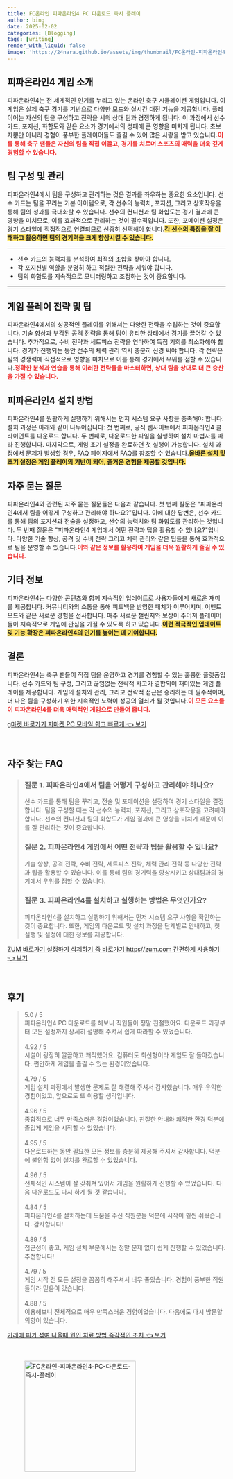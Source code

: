 ```yaml
---
title: FC온라인 피파온라인4 PC 다운로드 즉시 플레이
author: bing
date: 2025-02-02
categories: [Blogging]
tags: [writing]
render_with_liquid: false
image: 'https://24nara.github.io/assets/img/thumbnail/FC온라인-피파온라인4-PC-다운로드-즉시-플레이.webp'
---
```



<h2 id='피파온라인4_게임소개'>피파온라인4 게임 소개</h2>

<p>피파온라인4는 전 세계적인 인기를 누리고 있는 온라인 축구 시뮬레이션 게임입니다. 이 게임은 실제 축구 경기를 기반으로 다양한 모드와 실시간 대전 기능을 제공합니다. 플레이어는 자신의 팀을 구성하고 전략을 세워 상대 팀과 경쟁하게 됩니다. 이 과정에서 선수 카드, 포지션, 화합도와 같은 요소가 경기에서의 성패에 큰 영향을 미치게 됩니다. 초보자뿐만 아니라 경험이 풍부한 플레이어들도 즐길 수 있어 많은 사랑을 받고 있습니다.<b><span style="color: #ee2323;">이를 통해 축구 팬들은 자신의 팀을 직접 이끌고, 경기를 치르며 스포츠의 매력을 더욱 깊게 경험할 수 있습니다.</span></b></p>

<h2 id='팀구성_및_관리'>팀 구성 및 관리</h2>

<p>피파온라인4에서 팀을 구성하고 관리하는 것은 결과를 좌우하는 중요한 요소입니다. 선수 카드는 팀을 꾸리는 기본 아이템으로, 각 선수의 능력치, 포지션, 그리고 상호작용을 통해 팀의 성과를 극대화할 수 있습니다. 선수의 컨디션과 팀 화합도는 경기 결과에 큰 영향을 미치므로, 이를 효과적으로 관리하는 것이 필수적입니다. 또한, 포메이션 설정은 경기 스타일에 직접적으로 연결되므로 신중히 선택해야 합니다.<b><span style="background-color: #ffe066;">각 선수의 특징을 잘 이해하고 활용하면 팀의 경기력을 크게 향상시킬 수 있습니다.</span></b></p>

<hr />

<ul>
    <li>선수 카드의 능력치를 분석하여 최적의 조합을 찾아야 합니다.</li>
    <li>각 포지션별 역할을 분명히 하고 적절한 전략을 세워야 합니다.</li>
    <li>팀의 화합도를 지속적으로 모니터링하고 조정하는 것이 중요합니다.</li>
</ul>

<hr />

<h2 id='게임_플레이_전략_및_팁'>게임 플레이 전략 및 팁</h2>

<p>피파온라인4에서의 성공적인 플레이를 위해서는 다양한 전략을 수립하는 것이 중요합니다. 기술 향상과 부각된 공격 전략을 통해 팀이 유리한 상태에서 경기를 끌어갈 수 있습니다. 추가적으로, 수비 전략과 세트피스 전략을 연마하여 득점 기회를 최소화해야 합니다. 경기가 진행되는 동안 선수의 체력 관리 역시 충분히 신경 써야 합니다. 각 전략은 팀의 경쟁력에 직접적으로 영향을 미치므로 이를 통해 경기에서 우위를 점할 수 있습니다.<b><span style="color: #ee2323;">정확한 분석과 연습을 통해 이러한 전략들을 마스터하면, 상대 팀을 상대로 더 큰 승산을 가질 수 있습니다.</span></b></p>

<h2 id='피파온라인4_설치_방법'>피파온라인4 설치 방법</h2>

<p>피파온라인4를 원활하게 실행하기 위해서는 먼저 시스템 요구 사항을 충족해야 합니다. 설치 과정은 아래와 같이 나누어집니다: 첫 번째로, 공식 웹사이트에서 피파온라인4 클라이언트를 다운로드 합니다. 두 번째로, 다운로드한 파일을 실행하여 설치 마법사를 따라 진행합니다. 마지막으로, 게임 초기 설정을 완료하면 첫 실행이 가능합니다. 설치 과정에서 문제가 발생할 경우, FAQ 페이지에서 FAQ를 참조할 수 있습니다.<b><span style="background-color: #ffe066;">올바른 설치 및 초기 설정은 게임 플레이의 기반이 되어, 즐거운 경험을 제공할 것입니다.</span></b></p>

<h2 id='자주_묻는_질문'>자주 묻는 질문</h2>

<p>피파온라인4와 관련된 자주 묻는 질문들은 다음과 같습니다. 첫 번째 질문은 "피파온라인4에서 팀을 어떻게 구성하고 관리해야 하나요?"입니다. 이에 대한 답변은, 선수 카드를 통해 팀의 포지션과 전술을 설정하고, 선수의 능력치와 팀 화합도를 관리하는 것입니다. 두 번째 질문은 "피파온라인4 게임에서 어떤 전략과 팁을 활용할 수 있나요?"입니다. 다양한 기술 향상, 공격 및 수비 전략 그리고 체력 관리와 같은 팁들을 통해 효과적으로 팀을 운영할 수 있습니다.<b><span style="color: #ee2323;">이와 같은 정보를 활용하여 게임을 더욱 원활하게 즐길 수 있습니다.</span></b></p>

<h2 id='기타_정보'>기타 정보</h2>

<p>피파온라인4는 다양한 콘텐츠와 함께 지속적인 업데이트로 사용자들에게 새로운 재미를 제공합니다. 커뮤니티와의 소통을 통해 피드백을 반영한 패치가 이루어지며, 이벤트 모드와 같은 새로운 경험을 선사합니다. 매주 새로운 챌린지와 보상이 주어져 플레이어들이 지속적으로 게임에 관심을 가질 수 있도록 하고 있습니다.<b><span style="background-color: #ffe066;">이런 적극적인 업데이트 및 기능 확장은 피파온라인4의 인기를 높이는 데 기여합니다.</span></b></p>

<h2 id='결론'>결론</h2>

<p>피파온라인4는 축구 팬들이 직접 팀을 운영하고 경기를 경험할 수 있는 훌륭한 플랫폼입니다. 선수 카드와 팀 구성, 그리고 끊임없는 전략적 사고가 결합되어 재미있는 게임 플레이를 제공합니다. 게임의 설치와 관리, 그리고 전략적 접근은 승리하는 데 필수적이며, 더 나은 팀을 구성하기 위한 지속적인 노력이 성공의 열쇠가 될 것입니다.<b><span style="color: #ee2323;">이 모든 요소들이 피파온라인4를 더욱 매력적인 게임으로 만들어 줍니다.</span></b></p>


<p><a class="click-button" title="g마켓 바로가기 지마켓 PC 모바일 쉽고 빠르게" href="https://24nara.github.io/posts/g%EB%A7%88%EC%BC%93-%EB%B0%94%EB%A1%9C%EA%B0%80%EA%B8%B0-%EC%A7%80%EB%A7%88%EC%BC%93-PC-%EB%AA%A8%EB%B0%94%EC%9D%BC-%EC%89%BD%EA%B3%A0-%EB%B9%A0%EB%A5%B4%EA%B2%8C/" rel="dofollow">g마켓 바로가기 지마켓 PC 모바일 쉽고 빠르게 👈 보기</a></p><br>
<h2 id='자주_찾는_FAQ'>자주 찾는 FAQ</h2>
<div itemscope="" itemtype="https://schema.org/FAQPage"> 
<blockquote> 
<div itemscope="" itemprop="mainEntity" itemtype="https://schema.org/Question"> 
<h3 itemprop="name">질문 1. 피파온라인4에서 팀을 어떻게 구성하고 관리해야 하나요?</h3> 
<div itemscope="" itemprop="acceptedAnswer" itemtype="https://schema.org/Answer"> 
<span itemprop="text"> 
<p>선수 카드를 통해 팀을 꾸리고, 전술 및 포메이션을 설정하여 경기 스타일을 결정합니다. 팀을 구성할 때는 각 선수의 능력치, 포지션, 그리고 상호작용을 고려해야 합니다. 선수의 컨디션과 팀의 화합도가 게임 결과에 큰 영향을 미치기 때문에 이를 잘 관리하는 것이 중요합니다.</p> 
</span> 
</div> 
</div> 

<div itemscope="" itemprop="mainEntity" itemtype="https://schema.org/Question"> 
<h3 itemprop="name">질문 2. 피파온라인4 게임에서 어떤 전략과 팁을 활용할 수 있나요?</h3> 
<div itemscope="" itemprop="acceptedAnswer" itemtype="https://schema.org/Answer"> 
<span itemprop="text"> 
<p>기술 향상, 공격 전략, 수비 전략, 세트피스 전략, 체력 관리 전략 등 다양한 전략과 팁을 활용할 수 있습니다. 이를 통해 팀의 경기력을 향상시키고 상대팀과의 경기에서 우위를 점할 수 있습니다.</p> 
</span> 
</div> 
</div> 

<div itemscope="" itemprop="mainEntity" itemtype="https://schema.org/Question"> 
<h3 itemprop="name">질문 3. 피파온라인4를 설치하고 실행하는 방법은 무엇인가요?</h3> 
<div itemscope="" itemprop="acceptedAnswer" itemtype="https://schema.org/Answer"> 
<span itemprop="text"> 
<p>피파온라인4를 설치하고 실행하기 위해서는 먼저 시스템 요구 사항을 확인하는 것이 중요합니다. 또한, 게임의 다운로드 및 설치 과정을 단계별로 안내하고, 첫 실행 및 설정에 대한 정보를 제공합니다.</p> 
</span> 
</div> 
</div> 
</blockquote> 
</div>
<p><a class="click-button" title="ZUM 바로가기 설정하기 삭제하기 줌 바로가기 https//zum.com 간편하게 사용하기" href="https://24nara.github.io/posts/ZUM-%EB%B0%94%EB%A1%9C%EA%B0%80%EA%B8%B0-%EC%84%A4%EC%A0%95%ED%95%98%EA%B8%B0-%EC%82%AD%EC%A0%9C%ED%95%98%EA%B8%B0-%EC%A4%8C-%EB%B0%94%EB%A1%9C%EA%B0%80%EA%B8%B0-httpszum.com-%EA%B0%84%ED%8E%B8%ED%95%98%EA%B2%8C-%EC%82%AC%EC%9A%A9%ED%95%98%EA%B8%B0/" rel="dofollow">ZUM 바로가기 설정하기 삭제하기 줌 바로가기 https//zum.com 간편하게 사용하기 👈 보기</a></p><br>
<h2 id='후기'>후기</h2>
<div itemscope itemtype="https://schema.org/Product">
  <blockquote>
  <div itemprop="review" itemscope itemtype="https://schema.org/Review">
      <div itemprop="reviewRating" itemscope itemtype="https://schema.org/Rating"> <span itemprop="ratingValue">5.0</span> / <span itemprop="bestRating">5</span> </div>
      <span itemprop="reviewBody">피파온라인4 PC 다운로드를 해보니 직원들이 정말 친절했어요. 다운로드 과정부터 모든 설정까지 상세히 설명해 주셔서 쉽게 따라할 수 있었습니다.</span>
  </div>
  <br>
  <div itemprop="review" itemscope itemtype="https://schema.org/Review">
      <div itemprop="reviewRating" itemscope itemtype="https://schema.org/Rating"> <span itemprop="ratingValue">4.92</span> / <span itemprop="bestRating">5</span> </div>
      <span itemprop="reviewBody">시설이 굉장히 깔끔하고 쾌적했어요. 컴퓨터도 최신형이라 게임도 잘 돌아갔습니다. 편안하게 게임을 즐길 수 있는 환경이었습니다.</span>
  </div>
  <br>
  <div itemprop="review" itemscope itemtype="https://schema.org/Review">
      <div itemprop="reviewRating" itemscope itemtype="https://schema.org/Rating"> <span itemprop="ratingValue">4.79</span> / <span itemprop="bestRating">5</span> </div>
      <span itemprop="reviewBody">게임 설치 과정에서 발생한 문제도 잘 해결해 주셔서 감사했습니다. 매우 유익한 경험이었고, 앞으로도 또 이용할 생각입니다.</span>
  </div>
  <br>
  <div itemprop="review" itemscope itemtype="https://schema.org/Review">
      <div itemprop="reviewRating" itemscope itemtype="https://schema.org/Rating"> <span itemprop="ratingValue">4.96</span> / <span itemprop="bestRating">5</span> </div>
      <span itemprop="reviewBody">종합적으로 너무 만족스러운 경험이었습니다. 친절한 안내와 쾌적한 환경 덕분에 즐겁게 게임을 시작할 수 있었습니다.</span>
  </div>
  <br>
  <div itemprop="review" itemscope itemtype="https://schema.org/Review">
      <div itemprop="reviewRating" itemscope itemtype="https://schema.org/Rating"> <span itemprop="ratingValue">4.95</span> / <span itemprop="bestRating">5</span> </div>
      <span itemprop="reviewBody">다운로드하는 동안 필요한 모든 정보를 충분히 제공해 주셔서 감사합니다. 덕분에 불안함 없이 설치를 완료할 수 있었습니다.</span>
  </div>
  <br>
  <div itemprop="review" itemscope itemtype="https://schema.org/Review">
      <div itemprop="reviewRating" itemscope itemtype="https://schema.org/Rating"> <span itemprop="ratingValue">4.96</span> / <span itemprop="bestRating">5</span> </div>
      <span itemprop="reviewBody">전체적인 시스템이 잘 갖춰져 있어서 게임을 원활하게 진행할 수 있었습니다. 다음 다운로드도 다시 하게 될 것 같습니다.</span>
  </div>
  <br>
  <div itemprop="review" itemscope itemtype="https://schema.org/Review">
      <div itemprop="reviewRating" itemscope itemtype="https://schema.org/Rating"> <span itemprop="ratingValue">4.84</span> / <span itemprop="bestRating">5</span> </div>
      <span itemprop="reviewBody">피파온라인4를 설치하는데 도움을 주신 직원분들 덕분에 시작이 훨씬 쉬웠습니다. 감사합니다!</span>
  </div>
  <br>
  <div itemprop="review" itemscope itemtype="https://schema.org/Review">
      <div itemprop="reviewRating" itemscope itemtype="https://schema.org/Rating"> <span itemprop="ratingValue">4.89</span> / <span itemprop="bestRating">5</span> </div>
      <span itemprop="reviewBody">접근성이 좋고, 게임 설치 부분에서는 정말 문제 없이 쉽게 진행할 수 있었습니다. 추천합니다!</span>
  </div>
  <br>
  <div itemprop="review" itemscope itemtype="https://schema.org/Review">
      <div itemprop="reviewRating" itemscope itemtype="https://schema.org/Rating"> <span itemprop="ratingValue">4.79</span> / <span itemprop="bestRating">5</span> </div>
      <span itemprop="reviewBody">게임 시작 전 모든 설정을 꼼꼼히 해주셔서 너무 좋았습니다. 경험이 풍부한 직원들이라 믿음이 갔습니다.</span>
  </div>
  <br>
  <div itemprop="review" itemscope itemtype="https://schema.org/Review">
      <div itemprop="reviewRating" itemscope itemtype="https://schema.org/Rating"> <span itemprop="ratingValue">4.88</span> / <span itemprop="bestRating">5</span> </div>
      <span itemprop="reviewBody">이용해보니 전체적으로 매우 만족스러운 경험이었습니다. 다음에도 다시 방문할 의향이 있습니다.</span>
  </div>
  </blockquote>
</div>
<p><a class="click-button" title="가래에 피가 섞여 나올때 원인 치료 방법 즉각적인 조치" href="https://24nara.github.io/posts/%EA%B0%80%EB%9E%98%EC%97%90-%ED%94%BC%EA%B0%80-%EC%84%9E%EC%97%AC-%EB%82%98%EC%98%AC%EB%95%8C-%EC%9B%90%EC%9D%B8-%EC%B9%98%EB%A3%8C-%EB%B0%A9%EB%B2%95-%EC%A6%89%EA%B0%81%EC%A0%81%EC%9D%B8-%EC%A1%B0%EC%B9%98/" rel="dofollow">가래에 피가 섞여 나올때 원인 치료 방법 즉각적인 조치 👈 보기</a></p><br>
<figure class="image"><img src="https://24nara.github.io/assets/img/thumbnail/FC온라인-피파온라인4-PC-다운로드-즉시-플레이.webp" alt="FC온라인-피파온라인4-PC-다운로드-즉시-플레이" width="256" height="256"></figure>